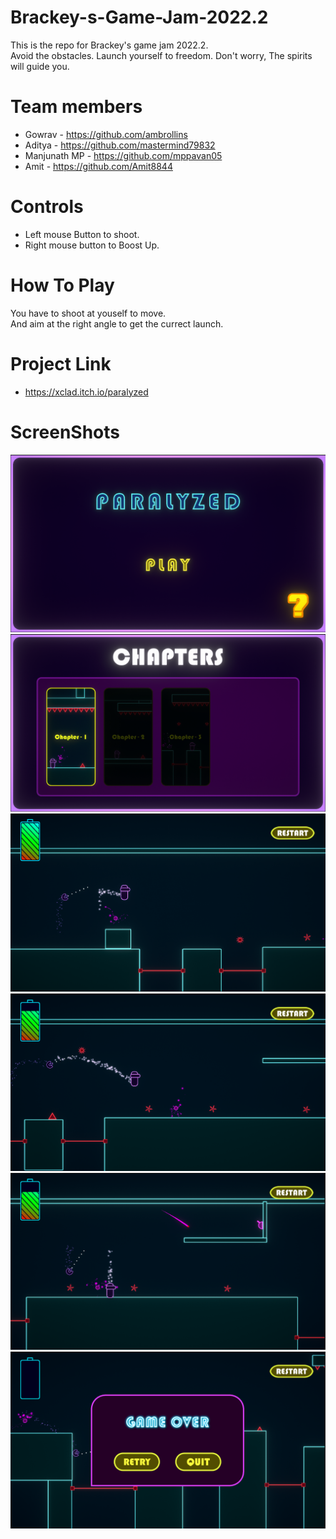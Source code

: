 # Brackey-s-Game-Jam-2022.2
This is the repo for Brackey's game jam 2022.2.
<br>Avoid the obstacles. Launch yourself to freedom. Don't worry, The spirits will guide you.

# Team members
- Gowrav - https://github.com/ambrollins
- Aditya - https://github.com/mastermind79832
- Manjunath MP - https://github.com/mppavan05
- Amit - https://github.com/Amit8844

# Controls
- Left mouse Button to shoot.
- Right mouse button to Boost Up.

# How To Play
You have to shoot at youself to move.<br> And aim at the right angle to get the currect launch.

# Project Link
- https://xclad.itch.io/paralyzed

# ScreenShots
![Screenshot](ScreenShot/MainMenu.png)
![Screenshot](ScreenShot/LevelSelection.png)
![Screenshot](ScreenShot/Gameplay1.png)
![Screenshot](ScreenShot/Gameplay2.png)
![Screenshot](ScreenShot/Gameplay3.png)
![Screenshot](ScreenShot/GameOver.png)
